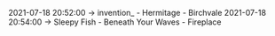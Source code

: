 2021-07-18 20:52:00 -> invention_ - Hermitage - Birchvale
2021-07-18 20:54:00 -> Sleepy Fish - Beneath Your Waves - Fireplace
